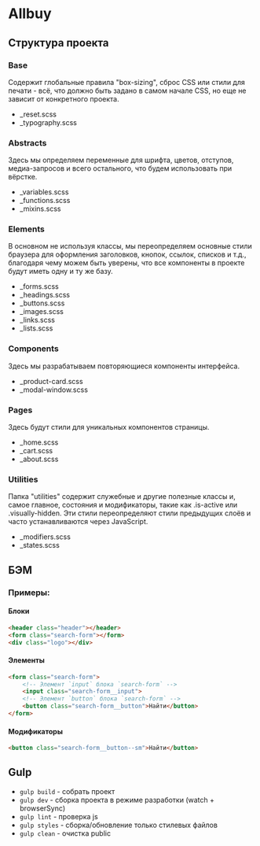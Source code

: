 # Allbuy
## Структура проекта
### Base
Содержит глобальные правила "box-sizing", сброс CSS или стили для печати - всё, что должно быть задано в самом начале CSS, но еще не зависит от конкретного проекта.
- _reset.scss 
- _typography.scss   

### Abstracts
Здесь мы определяем переменные для шрифта, цветов, отступов, медиа-запросов и всего остального, что будем использовать при вёрстке.
- _variables.scss    
- _functions.scss    
- _mixins.scss      

### Elements
В основном не используя классы, мы переопределяем основные стили браузера для оформления заголовков, кнопок, ссылок, списков и т.д., благодаря чему можем быть уверены, что все компоненты в проекте будут иметь одну и ту же базу.
- _forms.scss
- _headings.scss
- _buttons.scss
- _images.scss
- _links.scss
- _lists.scss

### Components
Здесь мы разрабатываем повторяющиеся компоненты интерфейса.
- _product-card.scss
- _modal-window.scss

### Pages
Здесь будут стили для уникальных компонентов страницы.
- _home.scss
- _cart.scss
- _about.scss


### Utilities 
Папка "utilities" содержит служебные и другие полезные классы и, самое главное, состояния и модификаторы, такие как .is-active или .visually-hidden. Эти стили переопределяют стили предыдущих слоёв и часто устанавливаются через JavaScript.
- _modifiers.scss
- _states.scss

## БЭМ
### Примеры:
#### Блоки
```html
<header class="header"></header>
<form class="search-form"></form>
<div class="logo"></div>
```
#### Элементы
```html
<form class="search-form">
    <!-- Элемент `input` блока `search-form` -->
    <input class="search-form__input">
    <!-- Элемент `button` блока `search-form` -->
    <button class="search-form__button">Найти</button>
</form>
```
#### Модификаторы
```html
<button class="search-form__button--sm">Найти</button>

```

## Gulp
- `gulp build` - собрать проект
- `gulp dev` - сборка проекта в режиме разработки (watch + browserSync)
- `gulp lint` - проверка js 
- `gulp styles` - сборка/обновление только стилевых файлов
- `gulp clean` - очистка public